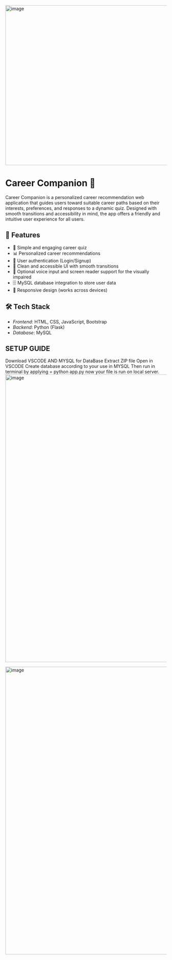 <img width="1600" height="500" alt="image" src="https://github.com/user-attachments/assets/c6ad7946-d717-4414-91be-80640d4a20f6" />

# Career Companion 🎯

Career Companion is a personalized career recommendation web application that guides users toward suitable career paths based on their interests, preferences, and responses to a dynamic quiz. Designed with smooth transitions and accessibility in mind, the app offers a friendly and intuitive user experience for all users.

## 🚀 Features

- 🧠 Simple and engaging career quiz
- 📊 Personalized career recommendations
- 🔐 User authentication (Login/Signup)
- 🎨 Clean and accessible UI with smooth transitions
- 🎤 Optional voice input and screen reader support for the visually impaired
- 🗄 MySQL database integration to store user data
- 🔁 Responsive design (works across devices)


## 🛠 Tech Stack

- *Frontend*: HTML, CSS, JavaScript, Bootstrap
- *Backend*: Python (Flask)
- *Database*: MySQL

## SETUP GUIDE
Download VSCODE AND MYSQL for DataBase
Extract ZIP file
Open in VSCODE
Create database according to your use in MYSQL
Then run in terminal by applying = python app.py
now your file is run on local server.
<img width="1600" height="900" alt="image" src="https://github.com/user-attachments/assets/0003ed67-90ac-459c-8da2-5e8364cd6dd0" />


<img width="1600" height="900" alt="image" src="https://github.com/user-attachments/assets/9e62aeca-50a5-4ef0-8e62-78eee29d5d85" />
